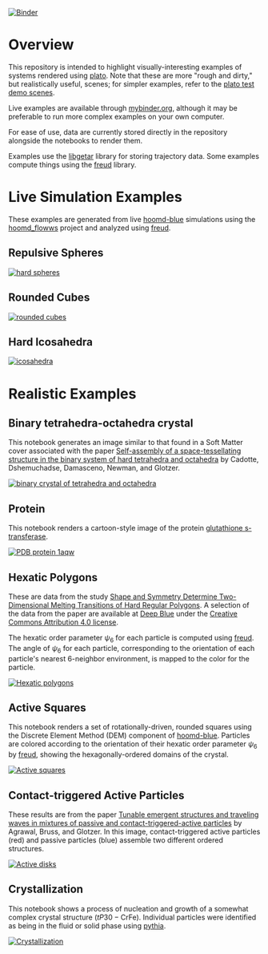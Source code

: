 
[![Binder](https://mybinder.org/badge_logo.svg)](https://mybinder.org/v2/gh/glotzerlab/plato-gallery/master)

# Overview

This repository is intended to highlight visually-interesting examples of systems rendered using [plato](https://plato-draw.readthedocs.io). Note that these are more "rough and dirty," but realistically useful, scenes; for simpler examples, refer to the [plato test demo scenes](https://github.com/glotzerlab/plato/blob/master/test/test_scenes.py).

Live examples are available through [mybinder.org](https://mybinder.org/v2/gh/glotzerlab/plato-gallery/master), although it may be preferable to run more complex examples on your own computer.

For ease of use, data are currently stored directly in the repository alongside the notebooks to render them.

Examples use the [libgetar](https://github.com/glotzerlab/libgetar) library for storing trajectory data. Some examples compute things using the [freud](https://github.com/glotzerlab/freud) library.

# Live Simulation Examples

These examples are generated from live [hoomd-blue](https://github.com/glotzerlab/hoomd-blue) simulations using the [hoomd_flowws](https://github.com/klarh/hoomd_flowws) project and analyzed using [freud](https://github.com/glotzerlab/freud).

## Repulsive Spheres

[![hard spheres](gallery/flowws_spheres_povray.png "assembly of spheres")](https://github.com/glotzerlab/plato-gallery/blob/master/flowws/spheres/Spheres.ipynb)

## Rounded Cubes

[![rounded cubes](gallery/flowws_cubes_povray.png "assembly of rounded cubes")](https://github.com/glotzerlab/plato-gallery/blob/master/flowws/rounded_cubes/Rounded%20Cubes.ipynb)

## Hard Icosahedra

[![icosahedra](gallery/flowws_icosahedra_fresnel.png "assembly of hard icosahedra")](https://github.com/glotzerlab/plato-gallery/blob/master/flowws/icosahedra/Icosahedra.ipynb)

# Realistic Examples

## Binary tetrahedra-octahedra crystal

This notebook generates an image similar to that found in a Soft Matter cover associated with the paper [Self-assembly of a space-tessellating structure in the binary system of hard tetrahedra and octahedra](http://pubs.rsc.org/en/content/articlelanding/2016/sm/c6sm01180b) by Cadotte, Dshemuchadse, Damasceno, Newman, and Glotzer.

[![binary crystal of tetrahedra and octahedra](gallery/tetrahedra_octahedra_povray.png "binary crystal of tetrahedra and octahedra")](https://github.com/glotzerlab/plato-gallery/blob/master/tetrahedra_octahedra/Soft%20Matter%20Cover.ipynb)

## Protein

This notebook renders a cartoon-style image of the protein [glutathione s-transferase](https://www.rcsb.org/structure/1AQW).

[![PDB protein 1aqw](gallery/protein_vispy.png "PDB protein 1aqw")](https://github.com/glotzerlab/plato-gallery/blob/master/protein/Protein%20example.ipynb?viewer=nbviewer)

## Hexatic Polygons

These are data from the study [Shape and Symmetry Determine Two-Dimensional Melting Transitions of Hard Regular Polygons](https://dx.doi.org/10.1103/PhysRevX.7.021001). A selection of the data from the paper are available at [Deep Blue](https://deepblue.lib.umich.edu/data/concern/generic_works/rb68xb988?locale=en) under the [Creative Commons Attribution 4.0 license](https://creativecommons.org/licenses/by/4.0/legalcode).

The hexatic order parameter $\psi_6$ for each particle is computed using [freud](https://bitbucket.org/glotzer/freud). The angle of $\psi_6$ for each particle, corresponding to the orientation of each particle's nearest 6-neighbor environment, is mapped to the color for the particle.

[![Hexatic polygons](gallery/hexatic_polygons_vispy.png "Hexatic polygons")](https://github.com/glotzerlab/plato-gallery/blob/master/hexatic_polygons/Hexatic%20Polygons.ipynb?viewer=nbviewer)

## Active Squares

This notebook renders a set of rotationally-driven, rounded squares using the Discrete Element Method (DEM) component of [hoomd-blue](https://glotzerlab.engin.umich.edu/hoomd-blue/). Particles are colored according to the orientation of their hexatic order parameter $\psi_6$ by [freud](https://glotzerlab.engin.umich.edu/freud/), showing the hexagonally-ordered domains of the crystal.

[![Active squares](gallery/active_squares_matplotlib.png "Active squares")](https://github.com/glotzerlab/plato-gallery/blob/master/active_squares/Active%20Squares.ipynb?viewer=nbviewer)

## Contact-triggered Active Particles

These results are from the paper [Tunable emergent structures and traveling waves in mixtures of passive and contact-triggered-active particles](https://dx.doi.org/10.1039/C7SM00888K) by Agrawal, Bruss, and Glotzer. In this image, contact-triggered active particles (red) and passive particles (blue) assemble two different ordered structures.

[![Active disks](gallery/contact_active_particles_matplotlib.png "Active disks")](https://github.com/glotzerlab/plato-gallery/blob/master/contact_active_particles/Contact-triggered%20Active%20Particles.ipynb?viewer=nbviewer)

## Crystallization

This notebook shows a process of nucleation and growth of a somewhat complex crystal structure ($tP30-\text{CrFe}$). Individual particles were identified as being in the fluid or solid phase using [pythia](https://pythia-learn.readthedocs.io).

[![Crystallization](gallery/crystallization_vispy_2.png "Crystallization")](https://github.com/glotzerlab/plato-gallery/blob/master/crystallization/Crystallization.ipynb?viewer=nbviewer)
